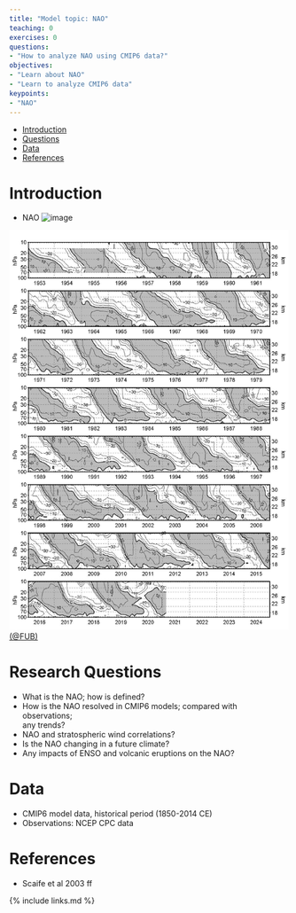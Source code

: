 ```yaml
---
title: "Model topic: NAO"
teaching: 0
exercises: 0
questions:
- "How to analyze NAO using CMIP6 data?"
objectives:
- "Learn about NAO"
- "Learn to analyze CMIP6 data"
keypoints:
- "NAO"
---
```



*   [Introduction](#introduction)
*   [Questions](#research-question-ideas)
*   [Data](#data)
*   [References](#references)


# Introduction
- NAO
![image](https://user-images.githubusercontent.com/44640857/111969057-21e45000-8afa-11eb-8dc9-d39f98806c49.png)

<img src="../fig/qbo_wind_pdf.jpg" width=600>[(@FUB)](https://www.geo.fu-berlin.de/met/ag/strat/produkte/qbo/qbo_wind_pdf.pdf)

# Research Questions
- What is the NAO; how is defined?
- How is the NAO resolved in CMIP6 models; compared with observations;  
   any trends? 
- NAO and stratospheric wind correlations?
- Is the NAO changing in a future climate? 
- Any impacts of ENSO and volcanic eruptions on the NAO? 


# Data
- CMIP6 model data, historical period (1850-2014 CE)
- Observations: NCEP CPC data 


# References
- Scaife et al 2003 ff


{% include links.md %}
